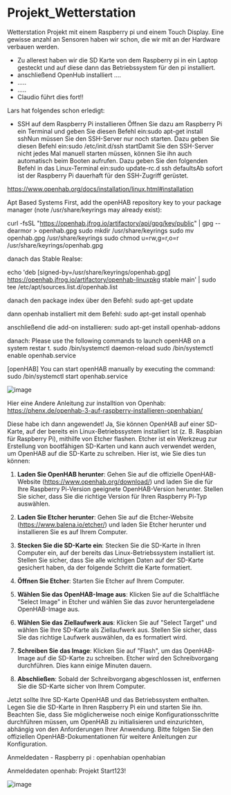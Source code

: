 # Projekt_Wetterstation 
Wetterstation Projekt mit einem Raspberry pi und einem Touch Display. Eine gewisse anzahl an Sensoren haben wir schon, die wir mit an der Hardware verbauen werden. 

- Zu allerest haben wir die SD Karte von dem Raspberry pi in ein Laptop gesteckt und auf diese dann das Betriebssystem für den pi installiert.
- anschließend OpenHub installiert ....
- .....
- .....
- Claudio führt dies fort!!



Lars hat folgendes schon erledigt: 
- SSH auf dem Raspberry Pi installieren
Öffnen Sie dazu am Raspberry Pi ein Terminal und geben Sie diesen Befehl ein:sudo apt-get install sshNun müssen Sie den SSH-Server nur noch starten. Dazu geben Sie diesen Befehl ein:sudo /etc/init.d/ssh startDamit Sie den SSH-Server nicht jedes Mal manuell starten müssen, können Sie ihn auch automatisch beim Booten aufrufen. Dazu geben Sie den folgenden Befehl in das Linux-Terminal ein:sudo update-rc.d ssh defaultsAb sofort ist der Raspberry Pi dauerhaft für den SSH-Zugriff gerüstet.


https://www.openhab.org/docs/installation/linux.html#installation

Apt Based Systems
First, add the openHAB repository key to your package manager (note /usr/share/keyrings may already exist):


curl -fsSL "https://openhab.jfrog.io/artifactory/api/gpg/key/public" | gpg --dearmor > openhab.gpg
sudo mkdir /usr/share/keyrings
sudo mv openhab.gpg /usr/share/keyrings
sudo chmod u=rw,g=r,o=r /usr/share/keyrings/openhab.gpg

danach das Stable Realse: 

echo 'deb [signed-by=/usr/share/keyrings/openhab.gpg] https://openhab.jfrog.io/artifactory/openhab-linuxpkg stable main' | sudo tee /etc/apt/sources.list.d/openhab.list

danach den package index über den Befehl:
sudo apt-get update

dann openhab installiert mit dem Befehl:
sudo apt-get install openhab

anschließend die add-on installieren: 
sudo apt-get install openhab-addons

danach: 
 Please use the following commands to launch openHAB on a system restar                                                                                                                                                                                                                                             t.
            sudo /bin/systemctl daemon-reload
            sudo /bin/systemctl enable openhab.service

[openHAB] You can start openHAB manually by executing the command:
            sudo /bin/systemctl start openhab.service



![image](https://github.com/Lars-h98/Projekt_Wetterstation/assets/142094346/2d43cd5a-6109-4fa3-8282-8c02ca32d313)


Hier eine Andere Anleitung zur installtion von Openhab: 
https://phenx.de/openhab-3-auf-raspberry-installieren-openhabian/

Diese habe ich dann angewendet! 
Ja, Sie können OpenHAB auf einer SD-Karte, auf der bereits ein Linux-Betriebssystem installiert ist (z. B. Raspbian für Raspberry Pi), mithilfe von Etcher flashen. Etcher ist ein Werkzeug zur Erstellung von bootfähigen SD-Karten und kann auch verwendet werden, um OpenHAB auf die SD-Karte zu schreiben. Hier ist, wie Sie dies tun können:

1. **Laden Sie OpenHAB herunter**:
   Gehen Sie auf die offizielle OpenHAB-Website (https://www.openhab.org/download/) und laden Sie die für Ihre Raspberry Pi-Version geeignete OpenHAB-Version herunter. Stellen Sie sicher, dass Sie die richtige Version für Ihren Raspberry Pi-Typ auswählen.

2. **Laden Sie Etcher herunter**:
   Gehen Sie auf die Etcher-Website (https://www.balena.io/etcher/) und laden Sie Etcher herunter und installieren Sie es auf Ihrem Computer.

3. **Stecken Sie die SD-Karte ein**:
   Stecken Sie die SD-Karte in Ihren Computer ein, auf der bereits das Linux-Betriebssystem installiert ist. Stellen Sie sicher, dass Sie alle wichtigen Daten auf der SD-Karte gesichert haben, da der folgende Schritt die Karte formatiert.

4. **Öffnen Sie Etcher**:
   Starten Sie Etcher auf Ihrem Computer.

5. **Wählen Sie das OpenHAB-Image aus**:
   Klicken Sie auf die Schaltfläche "Select Image" in Etcher und wählen Sie das zuvor heruntergeladene OpenHAB-Image aus.

6. **Wählen Sie das Ziellaufwerk aus**:
   Klicken Sie auf "Select Target" und wählen Sie Ihre SD-Karte als Ziellaufwerk aus. Stellen Sie sicher, dass Sie das richtige Laufwerk auswählen, da es formatiert wird.

7. **Schreiben Sie das Image**:
   Klicken Sie auf "Flash", um das OpenHAB-Image auf die SD-Karte zu schreiben. Etcher wird den Schreibvorgang durchführen. Dies kann einige Minuten dauern.

8. **Abschließen**:
   Sobald der Schreibvorgang abgeschlossen ist, entfernen Sie die SD-Karte sicher von Ihrem Computer.

Jetzt sollte Ihre SD-Karte OpenHAB und das Betriebssystem enthalten. Legen Sie die SD-Karte in Ihren Raspberry Pi ein und starten Sie ihn. Beachten Sie, dass Sie möglicherweise noch einige Konfigurationsschritte durchführen müssen, um OpenHAB zu initialisieren und einzurichten, abhängig von den Anforderungen Ihrer Anwendung. Bitte folgen Sie den offiziellen OpenHAB-Dokumentationen für weitere Anleitungen zur Konfiguration.



Anmeldedaten - Raspberry pi :
openhabian
openhabian


Anmeldedaten openhab: 
Projekt
Start123!

![image](https://github.com/Lars-h98/Projekt_Wetterstation/assets/142094346/683b5d4a-8957-45af-8567-16dd503a083c)




